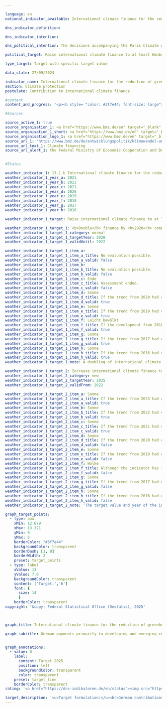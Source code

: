 ```yaml
---

language: en        
national_indicator_available: International climate finance for the reduction of greenhouse gases and adaptation to climate change        

dns_indicator_definition:         

dns_indicator_intention:         

dns_political_intention: The decisions accompanying the Paris Climate Agreement reaffirmed the commitment made by industrialised countries in 2009&nbsp;to jointly provide USD 100&nbsp;billion from public and publicly mobilised private sources for climate change mitigation and adaptation in developing countries from 2020&nbsp;to 2025.        

political_target: Raise international climate finance to at least 6&nbsp;billion euros by 2025&nbsp;at the latest        

type_target: Target with specific target value        

data_state: 27/09/2024        

indicator_name: International climate finance for the reduction of greenhouse gases and adaptation to climate change        
section: Climate protection        
postulate: Contribution to international climate finance        

#content         
content_and_progress: '<p><b style= "color: #3f7e44; font-size: large">13.1.b International climate finance for the reduction of greenhouse gases and adaptation to climate change</b><br><br>The indicator reflects Germany’s contribution to the financing of international climate-related measures. These include measures to reduce greenhouse gas emissions, measures for climate change adaptation, as well as climate-related actions aimed at preserving biodiversity and protecting forests. The funds are drawn from the federal budget and are predominantly deployed in developing and emerging economies. Since 2017, so-called grant equivalents of development loans have also been included in the calculation. These imputed values represent the financial benefit of concessional loans compared with standard market conditions.<br><br>The data are provided by the Federal Ministry for Economic Cooperation and Development (BMZ), which also incorporates information on climate finance from other federal ministries. For bilateral climate finance, committed funds are taken into account, whereas for multilateral climate finance and contributions to energy and climate funds, actual disbursements are used as the basis. In addition, the indicator covers the proportion of climate finance within Germany’s contributions to multilateral funds administered by development banks.<br><br>The politically established target stipulates that, from 2025&nbsp;onwards, at least 6&nbsp;billion euros per year will be allocated to international climate finance, both to reduce emissions and to support adaptation measures. This target was already met in 2022&nbsp;–&nbsp;three years ahead of schedule&nbsp;–&nbsp;with 6.39&nbsp;billion euros. In 2023, the committed or disbursed federal budget funds amounted to 5.66&nbsp;billion euros. This represents a decline of 11% and once again falls short of the target. The previous target, applicable until 2020, to increase climate finance to 4&nbsp;billion euros annually, was already surpassed in 2019&nbsp;with 4.34&nbsp;billion euros and has been consistently exceeded since.<br><br>In 2023, 57% of international climate finance was allocated to greenhouse gas mitigation measures and 43% to adaptation measures. Overall, projects were implemented in more than 80&nbsp;countries. Approximately 79% of climate finance (in terms of financial volume) in 2023&nbsp;was provided through bilateral cooperation with partner countries, while the remaining 21% was channelled via multilateral mechanisms.<br><br>In addition to public climate finance from the federal budget, the KfW Development Bank and the Deutsche Investitions- und Entwicklungsgesellschaft (DEG) provide climate-related loans and financing from market-based resources. These so-called <i>mobilised public climate finance</i> flows are not included in the indicator. In 2023, these resources amounted to approximately 3.81&nbsp;billion euros, compared with 3.09&nbsp;billion euros in the previous year.</p>'                

#Sources        

source_active_1: true
source_organisation_1: <a href="https://www.bmz.de/en" target="_blank" onclick="return confirm_alert('the Federal Ministry of Economic Cooperation and Development', 'En')">Federal Ministry of Economic Cooperation and Development</a>
source_organisation_1_short: <a href="https://www.bmz.de/en" target="_blank" onclick="return confirm_alert('the Federal Ministry of Economic Cooperation and Development', 'En')">Federal Ministry of Economic Cooperation and Development</a>
source_organisation_logo_1: <a href="https://www.bmz.de/en" target="_blank" onclick="return confirm_alert('the Federal Ministry of Economic Cooperation and Development', 'En')"><img src="https://dns-indikatoren.de/public/OrgImgEn/bmz.png" alt="Federal Ministry of Economic Cooperation and Development" title=" Click here to visit the homepage of the organizationFederal Ministry of Economic Cooperation and Development" style="height:60px; width:148px; border:transparent"/></a>
source_url_1: 'https://www.bmz.de/de/entwicklungspolitik/klimawandel-und-entwicklung/klimafinanzierung'
source_url_text_1: Climate financing
source_url_alert_1: the Federal Ministry of Economic Cooperation and Development
        

#Status        

weather_indicator_1: 13.1.b International climate finance for the reduction of greenhouse gases and adaptation to climate change
weather_indicator_1_year_a: 2023
weather_indicator_1_year_b: 2022
weather_indicator_1_year_c: 2021
weather_indicator_1_year_d: 2020
weather_indicator_1_year_e: 2019
weather_indicator_1_year_f: 2018
weather_indicator_1_year_g: 2017
weather_indicator_1_year_h: 2016

weather_indicator_1_target: Raise international climate finance to at least 6 billion euros by 2025 at the latest

weather_indicator_1_target_1: <b>Double</b> finance by <b>2020</b> compared to 2014
weather_indicator_1_target_1_category: normal
weather_indicator_1_target_1_targetYear: 2020
weather_indicator_1_target_1_validUntil: 2022

weather_indicator_1_target_1_item_a: 
weather_indicator_1_target_1_item_a_title: No evaluation possible.
weather_indicator_1_target_1_item_a_valid: false
weather_indicator_1_target_1_item_b: 
weather_indicator_1_target_1_item_b_title: No evaluation possible.
weather_indicator_1_target_1_item_b_valid: false
weather_indicator_1_target_1_item_c: Ende
weather_indicator_1_target_1_item_c_title: Assessment ended.
weather_indicator_1_target_1_item_c_valid: false
weather_indicator_1_target_1_item_d: Sonne
weather_indicator_1_target_1_item_d_title: If the trend from 2020 had continued, the target value would have been reached or missed by less than 5% of the difference between the target value and the value at that time.
weather_indicator_1_target_1_item_d_valid: true
weather_indicator_1_target_1_item_e: Sonne
weather_indicator_1_target_1_item_e_title: If the trend from 2019 had continued, the target value would have been reached or missed by less than 5% of the difference between the target value and the value at that time.
weather_indicator_1_target_1_item_e_valid: true
weather_indicator_1_target_1_item_f: Leicht bewölkt
weather_indicator_1_target_1_item_f_title: If the development from 2018 had continued, the target had been missed by at least 5&nbsp;documentat%, but by a maximum of 20&nbsp;% of the difference between the target value and the value at that time.
weather_indicator_1_target_1_item_f_valid: true
weather_indicator_1_target_1_item_g: Sonne
weather_indicator_1_target_1_item_g_title: If the trend from 2017 had continued, the target value would have been reached or missed by less than 5% of the difference between the target value and the value at that time.
weather_indicator_1_target_1_item_g_valid: true
weather_indicator_1_target_1_item_h: Sonne
weather_indicator_1_target_1_item_h_title: If the trend from 2016 had continued, the target value would have been reached or missed by less than 5% of the difference between the target value and the value at that time.
weather_indicator_1_target_1_item_h_valid: true
weather_indicator_1_target_1_note: A doubling of international climate finance from 2014 corresponds to an increase to 4 billion euro.

weather_indicator_1_target_2: Increase international climate finance to at least <b>6 billion</b> euros by <b>2025</b> at the latest
weather_indicator_1_target_2_category: new
weather_indicator_1_target_2_targetYear: 2025
weather_indicator_1_target_2_validFrom: 2022

weather_indicator_1_target_2_item_a: Sonne
weather_indicator_1_target_2_item_a_title: If the trend from 2023 had continued, the target value would have been reached or missed by less than 5% of the difference between the target value and the value at that time.
weather_indicator_1_target_2_item_a_valid: true
weather_indicator_1_target_2_item_b: Sonne
weather_indicator_1_target_2_item_b_title: If the trend from 2022 had continued, the target value would have been reached or missed by less than 5% of the difference between the target value and the value at that time.
weather_indicator_1_target_2_item_b_valid: true
weather_indicator_1_target_2_item_c: Sonne
weather_indicator_1_target_2_item_c_title: If the trend from 2021 had continued, the target value would have been reached or missed by less than 5% of the difference between the target value and the value at that time.
weather_indicator_1_target_2_item_c_valid: true
weather_indicator_1_target_2_item_d: Sonne
weather_indicator_1_target_2_item_d_title: If the trend from 2020 had continued, the target value would have been reached or missed by less than 5% of the difference between the target value and the value at that time.
weather_indicator_1_target_2_item_d_valid: false
weather_indicator_1_target_2_item_e: Sonne
weather_indicator_1_target_2_item_e_title: If the trend from 2019 had continued, the target value would have been reached or missed by less than 5% of the difference between the target value and the value at that time.
weather_indicator_1_target_2_item_e_valid: false
weather_indicator_1_target_2_item_f: Wolke
weather_indicator_1_target_2_item_f_title: Although the indicator has in 2018 been moving in the desired direction toward the target, if the trend had to continued, the target would have been missed in the target year by more than 20% of the difference between the target value and the value at that time.
weather_indicator_1_target_2_item_f_valid: false
weather_indicator_1_target_2_item_g: Sonne
weather_indicator_1_target_2_item_g_title: If the trend from 2017 had continued, the target value would have been reached or missed by less than 5% of the difference between the target value and the value at that time.
weather_indicator_1_target_2_item_g_valid: false
weather_indicator_1_target_2_item_h: Sonne
weather_indicator_1_target_2_item_h_title: If the trend from 2016 had continued, the target value would have been reached or missed by less than 5% of the difference between the target value and the value at that time.
weather_indicator_1_target_2_item_h_valid: false
weather_indicator_1_target_2_note: 'The target value and year of the indicator were adjusted to the agreements in the coalition agreement in the <a href="https://www.bundesregierung.de/resource/blob/998348/2156614/9aab923ac159c532860d35622b97c5f3/2022-11-30-dns-grundsatzbeschluss-en-data.pdf?download=1">Policy Decision 2022 concerning the German Sustainable Development Strategy</a>. Since this resolution came into force, the revised target (6 billion euros by 2025 at the latest) has applied to the indicator.'        

graph_target_points:
  - type: box
    xMin: 12.679
    xMax: 13.321
    yMin: 0
    yMax: 6
    borderColor: "#3f7e44"
    backgroundColor: transparent
    borderDash: [1, 0]
    borderWidth: 2
    preset: target_points
  - type: label
    xValue: 13
    yValue: 7.0
    backgroundColor: transparent
    content: ['Target:','6']
    font: {
      size: 14
      }
    borderColor: transparent        
copyright: '&copy; Federal Statistical Office (Destatis), 2025'        

        

graph_title: International climate finance for the reduction of greenhouse gases and adaptation to climate change        

graph_subtitle: German payments primarily to developing and emerging countries        


graph_annotations:
  - value: 6
    label:
      content: Target 2025
      position: left
      backgroundColor: transparent
      color: transparent
    preset: target_line
    borderColor: transparent                        
rating: '<a href="https://dns-indikatoren.de/en/status"><img src="https://sdg-indikatoren.de/public/Wettersymbole/Sonne.png" title="If the trend from 2023 had continued, the target value would have been reached or missed by less than 5% of the difference between the target value and the value at that time." alt="Weathersymbol: Sun"/></a>'        

target_description: '<u>Target formulation:</u><br>German contributions for greenhouse gas mitigation and climate change adaptation should be increased to at least EUR 6 billion per year by 2025.<br><br><u>Assessment:</u><br>According to the target formulation, the politically defined target was already achieved ahead of schedule in 2022. Although the value fell below the target in 2023, if the trend over the past six years continues, the 2025 target will be met. Indicator 13.1.b is therefore assessed as <b>sun</b> for 2023.<br><br><u>Data status at time of assessment:</u><br>27/09/2024'        
---
```


